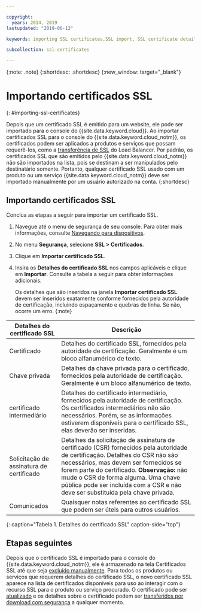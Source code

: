 ```yaml
---

copyright:
  years: 2014, 2019
lastupdated: "2019-06-12"

keywords: importing SSL certificates,SSL import, SSL certificate details

subcollection: ssl-certificates

---
```


{:note: .note}
{:shortdesc: .shortdesc}
{:new_window: target="_blank"}

# Importando certificados SSL
{: #importing-ssl-certificates}

Depois que um certificado SSL é emitido para um website, ele pode ser importado para o console do {{site.data.keyword.cloud}}. Ao importar certificados SSL para o console do {{site.data.keyword.cloud_notm}}, os certificados podem ser aplicados a produtos e serviços que possam requerê-los, como a [transferência de SSL](/docs/infrastructure/local-load-balancer?topic=local-load-balancer-configuring-ssl-offloading-on-a-load-balancer) do Load Balancer. Por padrão, os certificados SSL que são emitidos pelo {{site.data.keyword.cloud_notm}} não são importados na lista,
pois se destinam a ser manipulados pelo destinatário somente. Portanto, qualquer certificado SSL usado com um produto ou um serviço {{site.data.keyword.cloud_notm}} deve ser importado manualmente por um usuário autorizado na conta.
{:shortdesc}

## Importando certificados SSL

Conclua as etapas a seguir para importar um certificado SSL.

1. Navegue até o menu de segurança de seu console. Para obter mais informações, consulte [Navegando para dispositivos](/docs/infrastructure/ssl-certificates?topic=virtual-servers-navigating-devices).
2. No menu **Segurança**, selecione **SSL > Certificados**.
3. Clique em **Importar certificado SSL**.
4. Insira os **Detalhes do certificado SSL** nos campos aplicáveis e clique em **Importar**. Consulte a tabela a seguir para obter informações adicionais.

   Os detalhes que são inseridos na janela **Importar certificado SSL** devem ser
inseridos exatamente conforme fornecidos pela autoridade de certificação, incluindo espaçamento e quebras de linha. Se não, ocorre um erro.
   {:note}

| Detalhes do certificado SSL     | Descrição |
| --------------------------- | ----------- |
|Certificado                  | Detalhes do certificado SSL, fornecidos pela autoridade de certificação. Geralmente é um bloco alfanumérico de texto.|
|Chave privada                  | Detalhes da chave privada para o certificado, fornecidos pela autoridade de certificação. Geralmente é um bloco alfanumérico de texto.|
|certificado intermediário     | Detalhes do certificado intermediário, fornecidos pela autoridade de certificação. Os certificados intermediários não são necessários. Porém, se as informações estiverem disponíveis para o certificado SSL, elas deverão ser inseridas.|
|Solicitação de assinatura de certificado  | Detalhes da solicitação de assinatura de certificado (CSR) fornecidos pela autoridade de certificação. Detalhes do CSR não são necessários, mas devem ser fornecidos se forem parte do certificado. **Observação:** não mude o CSR de forma alguma. Uma chave pública pode ser incluída com a CSR e não deve ser substituída pela chave privada.|
|Comunicados                        | Quaisquer notas referentes ao certificado SSL que podem ser úteis para outros usuários.|
{: caption="Tabela 1. Detalhes do certificado SSL" caption-side="top"}

## Etapas seguintes

Depois que o certificado SSL é importado para o console do {{site.data.keyword.cloud_notm}}, ele é armazenado na tela Certificados SSL até que seja [excluído manualmente](/docs/infrastructure/ssl-certificates?topic=ssl-certificates-deleting-ssl-certificates#deleting-ssl-certificates). Para todos os produtos ou
serviços que requerem detalhes do certificado SSL, o novo certificado SSL aparece na lista de certificados disponíveis para uso
ao interagir com o recurso SSL para o produto ou serviço procurado. O certificado pode ser
[atualizado](/docs/infrastructure/ssl-certificates?topic=ssl-certificates-viewing-and-updating-ssl-certificates) e os detalhes sobre o certificado podem ser
[transferidos por download com segurança](/docs/infrastructure/ssl-certificates?topic=ssl-certificates-downloading-ssl-certificate-details) a qualquer momento.
